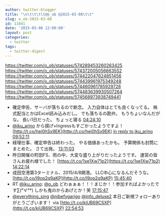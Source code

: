 ```yaml
---
author: twitter-blogger
title: "\n\t\t\t\t@o_ob @2015-03-08\t\t"
slug: o_ob-2015-03-08
id: 11041
date: '2015-03-08 12:00:00'
layout: post
categories:
  - twitter
tags:
  - twitter-digest
---
```


https://twitter.com/o_ob/statuses/574289453260263425 https://twitter.com/o_ob/statuses/574372005056663552 https://twitter.com/o_ob/statuses/574422047624851456 https://twitter.com/o_ob/statuses/574439961975349248 https://twitter.com/o_ob/statuses/574460961785929728 https://twitter.com/o_ob/statuses/574483639930507264 https://twitter.com/o_ob/statuses/574568973938749441  

*   確定申告、サーバが落ちるので断念。 入力自体はとても良くなってる。 株式配当とかはExcel読み込みだし。 でも落ちるの勘弁。 もうちょいなんだがな。 長い1日だった。 ちょっと寝る [04:24:10](https://twitter.com/o_ob/statuses/574289453260263425)
*   [@iku_arino](https://twitter.com/iku_arino) から揚げ×Ingressもすごかったようですよ！ [http://t.co/hei0hSx9EK](http://t.co/hei0hSx9EK) [in reply to iku_arino](https://twitter.com/iku_arino/statuses/571653017306468354) [09:52:11](https://twitter.com/o_ob/statuses/574372005056663552)
*   経理仕事、確定申告は終わった。 やる価値あったかも。 予算関係も封筒にまとめた。 さて出発。 [13:11:03](https://twitter.com/o_ob/statuses/574422047624851456)
*   昨日開催の町田FS、雨の中、大変な盛り上がりだったようです。 運営の皆さんお疲れ様でした！ [https://t.co/1xe1Xw71p2](https://t.co/1xe1Xw71p2) [14:22:14](https://twitter.com/o_ob/statuses/574439961975349248)
*   成田空港第3ターミナル、2015/4/8開港。 LLC中心になるんだそうな。 [http://t.co/I9op2q9aKP](http://t.co/I9op2q9aKP) [15:45:40](https://twitter.com/o_ob/statuses/574460961785929728)
*   RT [@iku_arino](https://twitter.com/iku_arino): [@o_ob](https://twitter.com/o_ob) どわぁぁぁ！！！まじか！！参加すればよかったです∑(°∀°*) しかも鬼のからあげとか！笑 [17:15:47](https://twitter.com/o_ob/statuses/574483639930507264)
*   [@everything_sing](https://twitter.com/everything_sing) [@nibefygarigo](https://twitter.com/nibefygarigo) [@info_deluxe2](https://twitter.com/info_deluxe2) 本日ご新規フォローありがとうございます！ via [http://t.co/kiUB69CSXP](http://t.co/kiUB69CSXP) [22:54:53](https://twitter.com/o_ob/statuses/574568973938749441)
